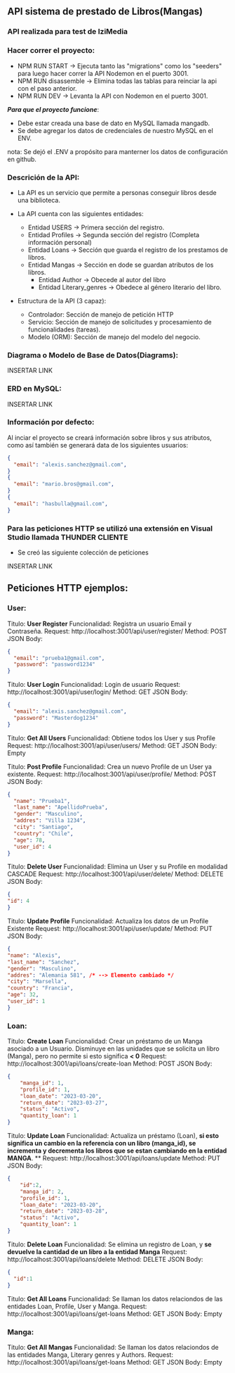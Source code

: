 ## API sistema de prestado de Libros(Mangas)

### API realizada para test de IziMedia

### Hacer correr el proyecto:

- NPM RUN START -> Ejecuta tanto las "migrations" como los "seeders" para luego hacer correr la API Nodemon en el puerto 3001.
- NPM RUN disassemble -> Elimina todas las tablas para reinciar la api con el paso anterior.
- NPM RUN DEV -> Levanta la API con Nodemon en el puerto 3001.

**_Para que el proyecto funcione_**:

- Debe estar creada una base de dato en MySQL llamada mangadb.
- Se debe agregar los datos de credenciales de nuestro MySQL en el ENV.

nota: Se dejó el .ENV a propósito para manterner los datos de configuración en github.

### Descrición de la API:

- La API es un servicio que permite a personas conseguir libros desde una biblioteca.
- La API cuenta con las siguientes entidades:

  - Entidad USERS -> Primera sección del registro.
  - Entidad Profiles -> Segunda sección del registro (Completa información personal)
  - Entidad Loans -> Sección que guarda el registro de los prestamos de libros.
  - Entidad Mangas -> Sección en dode se guardan atributos de los libros.
    - Entidad Author -> Obecede al autor del libro
    - Entidad Literary_genres -> Obedece al género literario del libro.

- Estructura de la API (3 capaz):
  - Controlador: Sección de manejo de petición HTTP
  - Servicio: Sección de manejo de solicitudes y procesamiento de funcionalidades (tareas).
  - Modelo (ORM): Sección de manejo del modelo del negocio.

### Diagrama o Modelo de Base de Datos(Diagrams):

INSERTAR LINK

### ERD en MySQL:

INSERTAR LINK

### Información por defecto:

Al inciar el proyecto se creará información sobre libros y sus atributos, como así también se generará data de los siguientes usuarios:

```json
{
  "email": "alexis.sanchez@gmail.com",
}
{
  "email": "mario.bros@gmail.com",
}
{
  "email": "hasbulla@gmail.com",
}

```

### Para las peticiones HTTP se utilizó una extensión en Visual Studio llamada THUNDER CLIENTE

- Se creó las siguiente colección de peticiones

INSERTAR LINK

## Peticiones HTTP ejemplos:

### User:

Titulo: **User Register**
Funcionalidad: Registra un usuario Email y Contraseña.
Request: http://localhost:3001/api/user/register/
Method: POST
JSON Body:

```json
{
  "email": "prueba1@gmail.com",
  "password": "password1234"
}
```

Titulo: **User Login**
Funcionalidad: Login de usuario
Request: http://localhost:3001/api/user/login/
Method: GET
JSON Body:

```json
{
  "email": "alexis.sanchez@gmail.com",
  "password": "Masterdog1234"
}
```

Titulo: **Get All Users**
Funcionalidad: Obtiene todos los User y sus Profile
Request: http://localhost:3001/api/user/users/
Method: GET
JSON Body: Empty

Titulo: **Post Profile**
Funcionalidad: Crea un nuevo Profile de un User ya existente.
Request: http://localhost:3001/api/user/profile/
Method: POST
JSON Body:

```json
{
  "name": "Prueba1",
  "last_name": "ApellidoPrueba",
  "gender": "Masculino",
  "addres": "Villa 1234",
  "city": "Santiago",
  "country": "Chile",
  "age": 78,
  "user_id": 4
}
```

Titulo: **Delete User**
Funcionalidad: Elimina un User y su Profile en modalidad CASCADE
Request: http://localhost:3001/api/user/delete/
Method: DELETE
JSON Body:

```json
{
"id": 4
}
```

Titulo: **Update Profile**
Funcionalidad: Actualiza los datos de un Profile Existente
Request: http://localhost:3001/api/user/update/
Method: PUT
JSON Body:

```json
{
"name": "Alexis",
"last_name": "Sanchez",
"gender": "Masculino",
"addres": "Alemania 581", /* --> Elemento cambiado */
"city": "Marsella",
"country": "Francia",
"age": 32,
"user_id": 1
}
```

### Loan:

Titulo: **Create Loan**
Funcionalidad: Crear un préstamo de un Manga asociado a un Usuario. Disminuye en las unidades que se solicita un libro (Manga), pero no permite si esto significa **< 0**
Request: http://localhost:3001/api/loans/create-loan
Method: POST
JSON Body:

```json
{
    "manga_id": 1,
    "profile_id": 1,
    "loan_date": "2023-03-20",
    "return_date": "2023-03-27",
    "status": "Activo",
    "quantity_loan": 1
}
```

Titulo: **Update Loan**
Funcionalidad: Actualiza un préstamo (Loan), **si esto significa un cambio en la referencia con un libro (manga_id), se incrementa y decrementa los libros que se estan cambiando en la entidad MANGA**.
**
Request: http://localhost:3001/api/loans/update
Method: PUT
JSON Body:

```json
{
    "id":2,
    "manga_id": 2,
    "profile_id": 1,
    "loan_date": "2023-03-20",
    "return_date": "2023-03-28",
    "status": "Activo",
    "quantity_loan": 1
}

```

Titulo: **Delete Loan**
Funcionalidad: Se elimina un registro de Loan, y **se devuelve la cantidad de un libro a la entidad Manga**
Request: http://localhost:3001/api/loans/delete
Method: DELETE
JSON Body:

```json
{
  "id":1
}

```

Titulo: **Get All Loans**
Funcionalidad: Se llaman los datos relaciondos de las entidades Loan, Profile, User y Manga.
Request: http://localhost:3001/api/loans/get-loans
Method: GET
JSON Body: Empty


### Manga:

Titulo: **Get All Mangas**
Funcionalidad: Se llaman los datos relaciondos de las entidades Manga, Literary genres y Authors.
Request: http://localhost:3001/api/loans/get-loans
Method: GET
JSON Body: Empty


